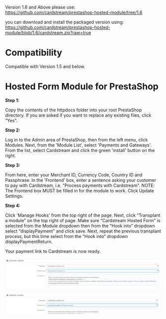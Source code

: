 Version 1.6 and Above please use: https://github.com/cardstream/prestashop-hosted-module/tree/1.6

you can download and install the packaged version using: https://github.com/cardstream/prestashop-hosted-module/blob/1.6/cardstream.zip?raw=true

Compatibility
=================================

Compatible with Version 1.5 and below.

Hosted Form Module for PrestaShop
=================================


**Step 1:**

Copy the contents of the httpdocs folder into your root PrestaShop directory. If you
are asked if you want to replace any existing files, click “Yes”.

**Step 2:**

Log in to the Admin area of PrestaShop, then from the left menu, click Modules. Next, from the 'Module List', select 'Payments and Gateways'. From the list, select Cardstream and click the green 'install' button on the right.

**Step 3:**

From here, enter your Merchant ID, Currency Code, Country ID and Passphrase. In the 'Frontend' box, enter a sentence asking your customer to pay with Cardstream, i.e. "Process payments with Cardstream". 
NOTE: The Frontend box MUST be filled in for the module to work. Click Update Settings. 

**Step 4:**

Click 'Manage Hooks' from the top right of the page. Next, click “Transplant a module” on the top right of page. Make sure “Cardstream Hosted Form” is selected from the Module dropdown then from the “Hook into” dropdown select “displayPayment” and click save. Next, repeat the previous transplant process, but this time select from the “Hook into” dropdown displayPaymentReturn.

Your payment link to Cardstream is now ready. 

![prestashop display payment hook](/images/cardstream-hook-1.png)

![prestashop action payment confirmation](/images/cardstream-hook-payment-2.png)
